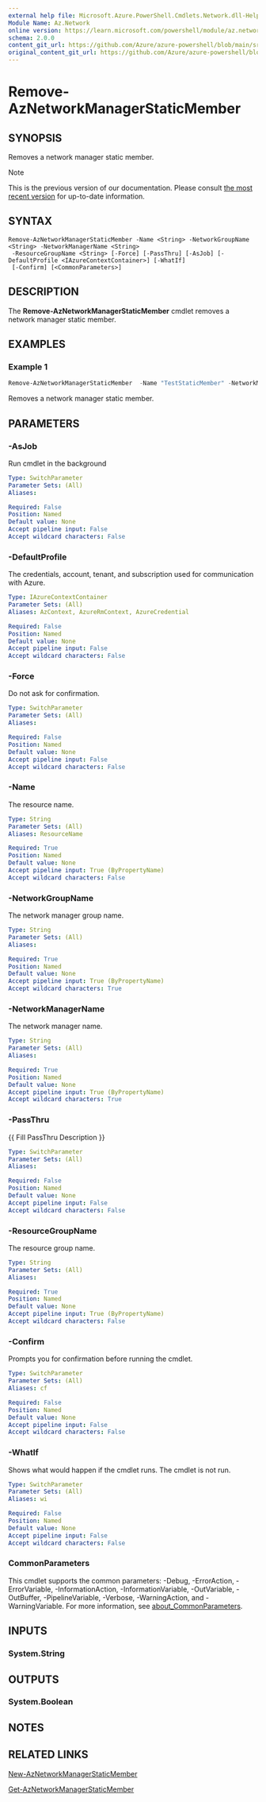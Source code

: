 ```yaml
---
external help file: Microsoft.Azure.PowerShell.Cmdlets.Network.dll-Help.xml
Module Name: Az.Network
online version: https://learn.microsoft.com/powershell/module/az.network/remove-aznetworkmanagerstaticmember
schema: 2.0.0
content_git_url: https://github.com/Azure/azure-powershell/blob/main/src/Network/Network/help/Remove-AzNetworkManagerStaticMember.md
original_content_git_url: https://github.com/Azure/azure-powershell/blob/main/src/Network/Network/help/Remove-AzNetworkManagerStaticMember.md
---
```


# Remove-AzNetworkManagerStaticMember

## SYNOPSIS
Removes a network manager static member.

> [!NOTE]
>This is the previous version of our documentation. Please consult [the most recent version](/powershell/module/az.network/remove-aznetworkmanagerstaticmember) for up-to-date information.

## SYNTAX

```
Remove-AzNetworkManagerStaticMember -Name <String> -NetworkGroupName <String> -NetworkManagerName <String>
 -ResourceGroupName <String> [-Force] [-PassThru] [-AsJob] [-DefaultProfile <IAzureContextContainer>] [-WhatIf]
 [-Confirm] [<CommonParameters>]
```

## DESCRIPTION
The **Remove-AzNetworkManagerStaticMember** cmdlet removes a network manager static member.

## EXAMPLES

### Example 1
```powershell
Remove-AzNetworkManagerStaticMember  -Name "TestStaticMember" -NetworkManagerName "TestNMName" -ResourceGroupName "TestRG" -NetworkGroupName "TestNetworkGroup"
```
Removes a network manager static member.

## PARAMETERS

### -AsJob
Run cmdlet in the background

```yaml
Type: SwitchParameter
Parameter Sets: (All)
Aliases:

Required: False
Position: Named
Default value: None
Accept pipeline input: False
Accept wildcard characters: False
```

### -DefaultProfile
The credentials, account, tenant, and subscription used for communication with Azure.

```yaml
Type: IAzureContextContainer
Parameter Sets: (All)
Aliases: AzContext, AzureRmContext, AzureCredential

Required: False
Position: Named
Default value: None
Accept pipeline input: False
Accept wildcard characters: False
```

### -Force
Do not ask for confirmation.

```yaml
Type: SwitchParameter
Parameter Sets: (All)
Aliases:

Required: False
Position: Named
Default value: None
Accept pipeline input: False
Accept wildcard characters: False
```

### -Name
The resource name.

```yaml
Type: String
Parameter Sets: (All)
Aliases: ResourceName

Required: True
Position: Named
Default value: None
Accept pipeline input: True (ByPropertyName)
Accept wildcard characters: False
```

### -NetworkGroupName
The network manager group name.

```yaml
Type: String
Parameter Sets: (All)
Aliases:

Required: True
Position: Named
Default value: None
Accept pipeline input: True (ByPropertyName)
Accept wildcard characters: True
```

### -NetworkManagerName
The network manager name.

```yaml
Type: String
Parameter Sets: (All)
Aliases:

Required: True
Position: Named
Default value: None
Accept pipeline input: True (ByPropertyName)
Accept wildcard characters: True
```

### -PassThru
{{ Fill PassThru Description }}

```yaml
Type: SwitchParameter
Parameter Sets: (All)
Aliases:

Required: False
Position: Named
Default value: None
Accept pipeline input: False
Accept wildcard characters: False
```

### -ResourceGroupName
The resource group name.

```yaml
Type: String
Parameter Sets: (All)
Aliases:

Required: True
Position: Named
Default value: None
Accept pipeline input: True (ByPropertyName)
Accept wildcard characters: False
```

### -Confirm
Prompts you for confirmation before running the cmdlet.

```yaml
Type: SwitchParameter
Parameter Sets: (All)
Aliases: cf

Required: False
Position: Named
Default value: None
Accept pipeline input: False
Accept wildcard characters: False
```

### -WhatIf
Shows what would happen if the cmdlet runs.
The cmdlet is not run.

```yaml
Type: SwitchParameter
Parameter Sets: (All)
Aliases: wi

Required: False
Position: Named
Default value: None
Accept pipeline input: False
Accept wildcard characters: False
```

### CommonParameters
This cmdlet supports the common parameters: -Debug, -ErrorAction, -ErrorVariable, -InformationAction, -InformationVariable, -OutVariable, -OutBuffer, -PipelineVariable, -Verbose, -WarningAction, and -WarningVariable. For more information, see [about_CommonParameters](http://go.microsoft.com/fwlink/?LinkID=113216).

## INPUTS

### System.String

## OUTPUTS

### System.Boolean

## NOTES

## RELATED LINKS

[New-AzNetworkManagerStaticMember](./New-AzNetworkManagerStaticMember.md)

[Get-AzNetworkManagerStaticMember](./Get-AzNetworkManagerStaticMember.md)
